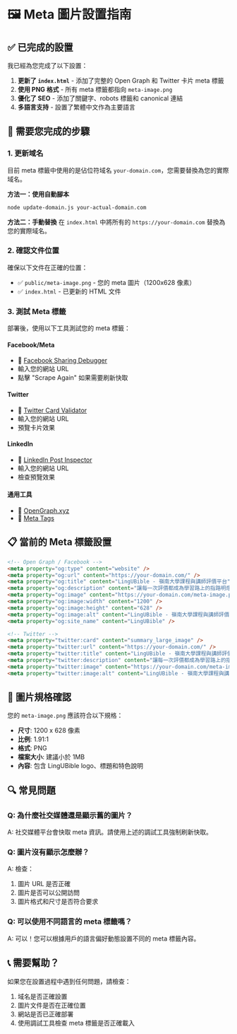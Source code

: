 # 🖼️ Meta 圖片設置指南

## ✅ 已完成的設置

我已經為您完成了以下設置：

1. **更新了 `index.html`** - 添加了完整的 Open Graph 和 Twitter 卡片 meta 標籤
2. **使用 PNG 格式** - 所有 meta 標籤都指向 `meta-image.png`
3. **優化了 SEO** - 添加了關鍵字、robots 標籤和 canonical 連結
4. **多語言支持** - 設置了繁體中文作為主要語言

## 🔧 需要您完成的步驟

### 1. 更新域名

目前 meta 標籤中使用的是佔位符域名 `your-domain.com`，您需要替換為您的實際域名。

**方法一：使用自動腳本**
```bash
node update-domain.js your-actual-domain.com
```

**方法二：手動替換**
在 `index.html` 中將所有的 `https://your-domain.com` 替換為您的實際域名。

### 2. 確認文件位置

確保以下文件在正確的位置：
- ✅ `public/meta-image.png` - 您的 meta 圖片（1200x628 像素）
- ✅ `index.html` - 已更新的 HTML 文件

### 3. 測試 Meta 標籤

部署後，使用以下工具測試您的 meta 標籤：

#### Facebook/Meta
- 🔗 [Facebook Sharing Debugger](https://developers.facebook.com/tools/debug/)
- 輸入您的網站 URL
- 點擊 "Scrape Again" 如果需要刷新快取

#### Twitter
- 🔗 [Twitter Card Validator](https://cards-dev.twitter.com/validator)
- 輸入您的網站 URL
- 預覽卡片效果

#### LinkedIn
- 🔗 [LinkedIn Post Inspector](https://www.linkedin.com/post-inspector/)
- 輸入您的網站 URL
- 檢查預覽效果

#### 通用工具
- 🔗 [OpenGraph.xyz](https://www.opengraph.xyz/)
- 🔗 [Meta Tags](https://metatags.io/)

## 📋 當前的 Meta 標籤設置

```html
<!-- Open Graph / Facebook -->
<meta property="og:type" content="website" />
<meta property="og:url" content="https://your-domain.com/" />
<meta property="og:title" content="LingUBible - 嶺南大學課程與講師評價平台" />
<meta property="og:description" content="讓每一次評價都成為學習路上的指路明燈。專為嶺南大學學生設計的課程和講師評價平台。" />
<meta property="og:image" content="https://your-domain.com/meta-image.png" />
<meta property="og:image:width" content="1200" />
<meta property="og:image:height" content="628" />
<meta property="og:image:alt" content="LingUBible - 嶺南大學課程與講師評價平台" />
<meta property="og:site_name" content="LingUBible" />

<!-- Twitter -->
<meta property="twitter:card" content="summary_large_image" />
<meta property="twitter:url" content="https://your-domain.com/" />
<meta property="twitter:title" content="LingUBible - 嶺南大學課程與講師評價平台" />
<meta property="twitter:description" content="讓每一次評價都成為學習路上的指路明燈。專為嶺南大學學生設計的課程和講師評價平台。" />
<meta property="twitter:image" content="https://your-domain.com/meta-image.png" />
<meta property="twitter:image:alt" content="LingUBible - 嶺南大學課程與講師評價平台" />
```

## 🎯 圖片規格確認

您的 `meta-image.png` 應該符合以下規格：
- **尺寸**: 1200 x 628 像素
- **比例**: 1.91:1
- **格式**: PNG
- **檔案大小**: 建議小於 1MB
- **內容**: 包含 LingUBible logo、標題和特色說明

## 🔍 常見問題

### Q: 為什麼社交媒體還是顯示舊的圖片？
A: 社交媒體平台會快取 meta 資訊。請使用上述的調試工具強制刷新快取。

### Q: 圖片沒有顯示怎麼辦？
A: 檢查：
1. 圖片 URL 是否正確
2. 圖片是否可以公開訪問
3. 圖片格式和尺寸是否符合要求

### Q: 可以使用不同語言的 meta 標籤嗎？
A: 可以！您可以根據用戶的語言偏好動態設置不同的 meta 標籤內容。

## 📞 需要幫助？

如果您在設置過程中遇到任何問題，請檢查：
1. 域名是否正確設置
2. 圖片文件是否在正確位置
3. 網站是否已正確部署
4. 使用調試工具檢查 meta 標籤是否正確載入 